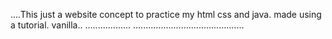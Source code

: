 ....This just a website concept to practice my html css and java. made using a tutorial. vanilla..
..................
............................................